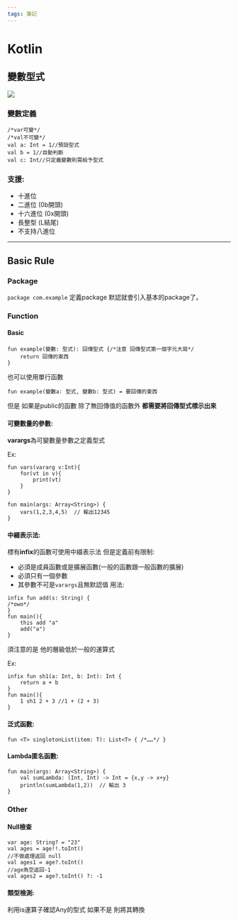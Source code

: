 ```yaml
---
tags: 筆記
---
```


# Kotlin

## 變數型式

![](https://i.imgur.com/E4OU161.png)

### 變數定義

```kotlin=
/*var可變*/
/*val不可變*/
val a: Int = 1//預設型式
val b = 1//自動判斷
val c: Int//只定義變數則需給予型式
```

### 支援:

* 十進位
* 二進位 (0b開頭)
* 十六進位 (0x開頭)
* 長整型 (L結尾)
* 不支持八進位

----

## Basic Rule

### Package

`package com.example` 定義package
默認就會引入基本的package了。

### Function

#### Basic

```kotlin=
fun example(變數: 型式): 回傳型式 {/*注意 回傳型式第一個字元大寫*/
    return 回傳的東西
}
```

也可以使用單行函數

```kotlin=
fun example(變數a: 型式, 變數b: 型式) = 要回傳的東西
```

但是 如果是public的函數 除了無回傳值的函數外
<strong>都需要將回傳型式標示出來</strong>

#### 可變數量的參數:

<strong>varargs</strong>為可變數量參數之定義型式

Ex:

```kotlin=
fun vars(vararg v:Int){
    for(vt in v){
        print(vt)
    }
}

fun main(args: Array<String>) {
    vars(1,2,3,4,5)  // 輸出12345
}
```

#### 中綴表示法:

標有<strong>infix</strong>的函數可使用中綴表示法
但是定義前有限制:
* 必須是成員函數或是擴展函數(一般的函數跟一般函數的擴展)
* 必須只有一個參數
* 其參數不可是`varargs`且無默認值
用法:

```kotlin=
infix fun add(s: String) {
/*owo*/
}
fun main(){
    this add "a"
    add("a")
}
```

須注意的是 他的層級低於一般的運算式

Ex:

```kotlin=
infix fun sh1(a: Int, b: Int): Int {
    return a + b
}
fun main(){
    1 sh1 2 + 3 //1 + (2 + 3) 
}
```

#### 泛式函數:

```kotlin=
fun <T> singletonList(item: T): List<T> { /*……*/ }
```

#### Lambda匿名函數:

```kotlin=
fun main(args: Array<String>) {
    val sumLambda: (Int, Int) -> Int = {x,y -> x+y}
    println(sumLambda(1,2))  // 輸出 3
}
```

### Other

#### Null檢查

```kotlin=
var age: String? = "23" 
val ages = age!!.toInt()
//不做處理返回 null
val ages1 = age?.toInt()
//age為空返回-1
val ages2 = age?.toInt() ?: -1
```

#### 類型檢測:

利用is運算子確認Any的型式 如果不是 則將其轉換
